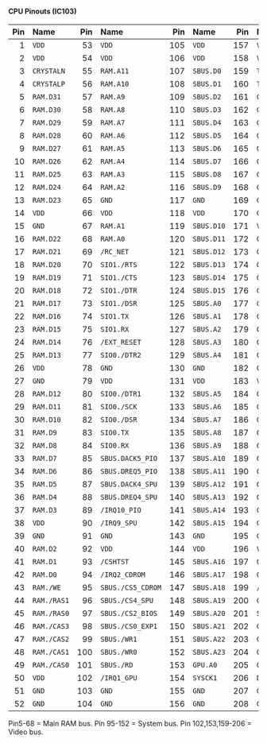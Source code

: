#### CPU Pinouts (IC103)

| Pin | Name        | Pin | Name              | Pin | Name       | Pin | Name         |
| --: | :---------- | --: | :---------------- | --: | :--------- | --: | :----------- |
|   1 | `VDD`       |  53 | `VDD`             | 105 | `VDD`      | 157 | `VDD`        |
|   2 | `VDD`       |  54 | `VDD`             | 106 | `VDD`      | 158 | `VDD`        |
|   3 | `CRYSTALN`  |  55 | `RAM.A11`         | 107 | `SBUS.D0`  | 159 | `TIMER1.CLK` |
|   4 | `CRYSTALP`  |  56 | `RAM.A10`         | 108 | `SBUS.D1`  | 160 | `TIMER0.CLK` |
|   5 | `RAM.D31`   |  57 | `RAM.A9`          | 109 | `SBUS.D2`  | 161 | `GPU.D0`     |
|   6 | `RAM.D30`   |  58 | `RAM.A8`          | 110 | `SBUS.D3`  | 162 | `GPU.D1`     |
|   7 | `RAM.D29`   |  59 | `RAM.A7`          | 111 | `SBUS.D4`  | 163 | `GPU.D2`     |
|   8 | `RAM.D28`   |  60 | `RAM.A6`          | 112 | `SBUS.D5`  | 164 | `GPU.D3`     |
|   9 | `RAM.D27`   |  61 | `RAM.A5`          | 113 | `SBUS.D6`  | 165 | `GPU.D4`     |
|  10 | `RAM.D26`   |  62 | `RAM.A4`          | 114 | `SBUS.D7`  | 166 | `GPU.D5`     |
|  11 | `RAM.D25`   |  63 | `RAM.A3`          | 115 | `SBUS.D8`  | 167 | `GPU.D6`     |
|  12 | `RAM.D24`   |  64 | `RAM.A2`          | 116 | `SBUS.D9`  | 168 | `GPU.D7`     |
|  13 | `RAM.D23`   |  65 | `GND`             | 117 | `GND`      | 169 | `GPU.D8`     |
|  14 | `VDD`       |  66 | `VDD`             | 118 | `VDD`      | 170 | `GND`        |
|  15 | `GND`       |  67 | `RAM.A1`          | 119 | `SBUS.D10` | 171 | `VDD`        |
|  16 | `RAM.D22`   |  68 | `RAM.A0`          | 120 | `SBUS.D11` | 172 | `GPU.D9`     |
|  17 | `RAM.D21`   |  69 | `/RC_NET`         | 121 | `SBUS.D12` | 173 | `GPU.D10`    |
|  18 | `RAM.D20`   |  70 | `SIO1./RTS`       | 122 | `SBUS.D13` | 174 | `GPU.D11`    |
|  19 | `RAM.D19`   |  71 | `SIO1./CTS`       | 123 | `SBUS.D14` | 175 | `GPU.D12`    |
|  20 | `RAM.D18`   |  72 | `SIO1./DTR`       | 124 | `SBUS.D15` | 176 | `GPU.D13`    |
|  21 | `RAM.D17`   |  73 | `SIO1./DSR`       | 125 | `SBUS.A0`  | 177 | `GPU.D14`    |
|  22 | `RAM.D16`   |  74 | `SIO1.TX`         | 126 | `SBUS.A1`  | 178 | `GPU.D15`    |
|  23 | `RAM.D15`   |  75 | `SIO1.RX`         | 127 | `SBUS.A2`  | 179 | `GPU.D16`    |
|  24 | `RAM.D14`   |  76 | `/EXT_RESET`      | 128 | `SBUS.A3`  | 180 | `GPU.D17`    |
|  25 | `RAM.D13`   |  77 | `SIO0./DTR2`      | 129 | `SBUS.A4`  | 181 | `GPU.D18`    |
|  26 | `VDD`       |  78 | `GND`             | 130 | `GND`      | 182 | `GND`        |
|  27 | `GND`       |  79 | `VDD`             | 131 | `VDD`      | 183 | `VDD`        |
|  28 | `RAM.D12`   |  80 | `SIO0./DTR1`      | 132 | `SBUS.A5`  | 184 | `GPU.D19`    |
|  29 | `RAM.D11`   |  81 | `SIO0./SCK`       | 133 | `SBUS.A6`  | 185 | `GPU.D20`    |
|  30 | `RAM.D10`   |  82 | `SIO0./DSR`       | 134 | `SBUS.A7`  | 186 | `GPU.D21`    |
|  31 | `RAM.D9`    |  83 | `SIO0.TX`         | 135 | `SBUS.A8`  | 187 | `GPU.D22`    |
|  32 | `RAM.D8`    |  84 | `SIO0.RX`         | 136 | `SBUS.A9`  | 188 | `GPU.D23`    |
|  33 | `RAM.D7`    |  85 | `SBUS.DACK5_PIO`  | 137 | `SBUS.A10` | 189 | `GPU.D24`    |
|  34 | `RAM.D6`    |  86 | `SBUS.DREQ5_PIO`  | 138 | `SBUS.A11` | 190 | `GPU.D25`    |
|  35 | `RAM.D5`    |  87 | `SBUS.DACK4_SPU`  | 139 | `SBUS.A12` | 191 | `GPU.D26`    |
|  36 | `RAM.D4`    |  88 | `SBUS.DREQ4_SPU`  | 140 | `SBUS.A13` | 192 | `GPU.D27`    |
|  37 | `RAM.D3`    |  89 | `/IRQ10_PIO`      | 141 | `SBUS.A14` | 193 | `GPU.D28`    |
|  38 | `VDD`       |  90 | `/IRQ9_SPU`       | 142 | `SBUS.A15` | 194 | `GPU.D29`    |
|  39 | `GND`       |  91 | `GND`             | 143 | `GND`      | 195 | `GND`        |
|  40 | `RAM.D2`    |  92 | `VDD`             | 144 | `VDD`      | 196 | `VDD`        |
|  41 | `RAM.D1`    |  93 | `/CSHTST`         | 145 | `SBUS.A16` | 197 | `GPU.D30`    |
|  42 | `RAM.D0`    |  94 | `/IRQ2_CDROM`     | 146 | `SBUS.A17` | 198 | `GPU.D31`    |
|  43 | `RAM./WE`   |  95 | `SBUS./CS5_CDROM` | 147 | `SBUS.A18` | 199 | `/IRQ0`      |
|  44 | `RAM./RAS1` |  96 | `SBUS./CS4_SPU`   | 148 | `SBUS.A19` | 200 | `GPU.DREQ2`  |
|  45 | `RAM./RAS0` |  97 | `SBUS./CS2_BIOS`  | 149 | `SBUS.A20` | 201 | `SYSCK0`     |
|  46 | `RAM./CAS3` |  98 | `SBUS./CS0_EXP1`  | 150 | `SBUS.A21` | 202 | `GPU.DACK2`  |
|  47 | `RAM./CAS2` |  99 | `SBUS./WR1`       | 151 | `SBUS.A22` | 203 | `GPU./WR`    |
|  48 | `RAM./CAS1` | 100 | `SBUS./WR0`       | 152 | `SBUS.A23` | 204 | `GPU./RD`    |
|  49 | `RAM./CAS0` | 101 | `SBUS./RD`        | 153 | `GPU.A0`   | 205 | `GPU./CS7`   |
|  50 | `VDD`       | 102 | `/IRQ1_GPU`       | 154 | `SYSCK1`   | 206 | `DSYSCK0`    |
|  51 | `GND`       | 103 | `GND`             | 155 | `GND`      | 207 | `GND`        |
|  52 | `GND`       | 104 | `GND`             | 156 | `GND`      | 208 | `GND`        |

Pin5-68 = Main RAM bus. Pin 95-152 = System bus. Pin 102,153,159-206 = Video
bus.<br/>
